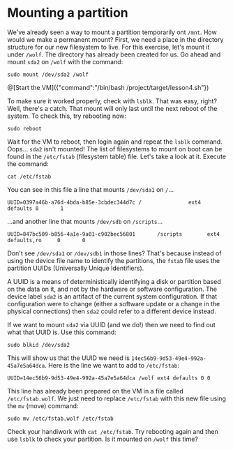 # Mounting a partition
We've already seen a way to mount a partition temporarily ont `/mnt`. How would we make a permanent mount? First, we need a place in the directory structure for our new filesystem to live. For this exercise, let's mount it under `/wolf`. The directory has already been created for us. Go ahead and mount `sda2` on `/wolf` with the command:

```
sudo mount /dev/sda2 /wolf
```

@[Start the VM]({"command":"/bin/bash /project/target/lesson4.sh"})

To make sure it worked properly, check with `lsblk`. That was easy, right? Well, there's a catch. That mount will only last until the next reboot of the system. To check this, try rebooting now:

```
sudo reboot
```

Wait for the VM to reboot, then login again and repeat the `lsblk` command. Oops... `sda2` isn't mounted! The list of filesystems to mount on boot can be found in the `/etc/fstab` (filesystem table) file. Let's take a look at it. Execute the command:

```
cat /etc/fstab
```

You can see in this file a line that mounts `/dev/sda1` on `/`...

```
UUID=0397a46b-a76d-4bda-b85e-3cbdec344d7c /               ext4   defaults 0       1
```

...and another line that mounts `/dev/sdb` on `/scripts`...

```
UUID=847bc509-b856-4a1e-9a01-c902bec56801       /scripts        ext4    defaults,ro     0       0
```

Don't see `/dev/sda1` or `/dev/sdb1` in those lines? That's because instead of using the device file name to identify the partitions, the `fstab` file uses the partition UUIDs (Universally Unique Identifiers). 

A UUID is a means of deterministically identifying a disk or partition based on the data on it, and not by the hardware or software configuration. The device label `sda2` is an artifact of the current system configuration. If that configuration were to change (either a software update or a change in the physical connections) then `sda2` could refer to a different device instead.

If we want to mount `sda2` via UUID (and we do!) then we need to find out what that UUID is. Use this command:

```
sudo blkid /dev/sda2
```

This will show us that the UUID we need is `14ec56b9-9d53-49e4-992a-45a7e5a64dca`. Here is the line we want to add to `/etc/fstab`:

```
UUID=14ec56b9-9d53-49e4-992a-45a7e5a64dca /wolf ext4 defaults 0 0
```

This line has already been prepared on the VM in a file called `/etc/fstab.wolf`. We just need to replace `/etc/fstab` with this new file using the `mv` (move) command:

```
sudo mv /etc/fstab.wolf /etc/fstab
```

Check your handiwork with `cat /etc/fstab`. Try rebooting again and then use `lsblk` to check your partition. Is it mounted on `/wolf` this time?
